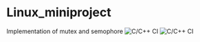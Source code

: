 # Linux_miniproject
Implementation of mutex and semophore 
![C/C++ CI](https://github.com/99002689/Linux_miniproject/workflows/C/C++%20CI/badge.svg)
![C/C++ CI](https://github.com/99002689/Linux_miniproject/workflows/C/C++%20CI/badge.svg)
